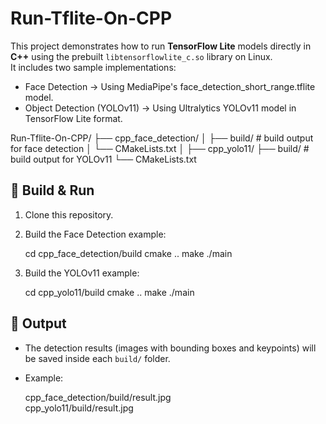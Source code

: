 # Run-Tflite-On-CPP

This project demonstrates how to run **TensorFlow Lite** models directly in **C++** using the prebuilt `libtensorflowlite_c.so` library on Linux.  
It includes two sample implementations:

- Face Detection → Using MediaPipe's face_detection_short_range.tflite model.  
- Object Detection (YOLOv11) → Using Ultralytics YOLOv11 model in TensorFlow Lite format.

Run-Tflite-On-CPP/
├── cpp_face_detection/
│   ├── build/        # build output for face detection
│   └── CMakeLists.txt
│
├── cpp_yolo11/
	  ├── build/        # build output for YOLOv11
	  └── CMakeLists.txt

## 🚀 Build & Run

1. Clone this repository.
2. Build the Face Detection example:

   cd cpp_face_detection/build
   cmake ..
   make
   ./main

3. Build the YOLOv11 example:

   cd cpp_yolo11/build
   cmake ..
   make
   ./main

## 📸 Output

- The detection results (images with bounding boxes and keypoints) will be saved inside each `build/` folder.  
- Example:  

  cpp_face_detection/build/result.jpg  
  cpp_yolo11/build/result.jpg  
